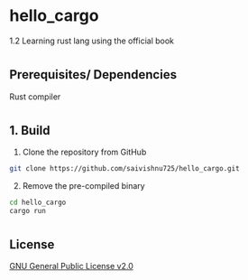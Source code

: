 # hello_cargo

1.2
Learning rust lang using the official book
#

## Prerequisites/ Dependencies

Rust compiler
#


## 1. Build

1. Clone the repository from GitHub

```bash
git clone https://github.com/saivishnu725/hello_cargo.git
```

2. Remove the pre-compiled binary

```bash
cd hello_cargo
cargo run
```

#

## License

[GNU General Public License v2.0](https://choosealicense.com/licenses/gpl-2.0/)
